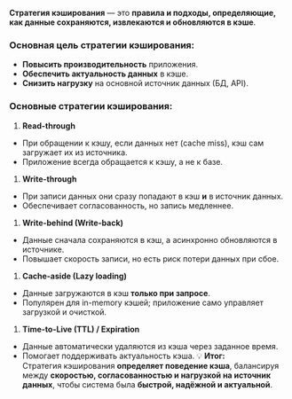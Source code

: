 **Стратегия кэширования** — это **правила и подходы, определяющие, как данные сохраняются, извлекаются и обновляются в кэше**.
### Основная цель стратегии кэширования:
- **Повысить производительность** приложения.
- **Обеспечить актуальность данных** в кэше.
- **Снизить нагрузку** на основной источник данных (БД, API).
### Основные стратегии кэширования:
1. **Read-through**
- При обращении к кэшу, если данных нет (cache miss), кэш сам загружает их из источника.
- Приложение всегда обращается к кэшу, а не к базе.
1. **Write-through**
- При записи данных они сразу попадают в кэш **и** в источник данных.
- Обеспечивает согласованность, но запись медленнее.
1. **Write-behind (Write-back)**
- Данные сначала сохраняются в кэш, а асинхронно обновляются в источнике.
- Повышает скорость записи, но есть риск потери данных при сбое.
1. **Cache-aside (Lazy loading)**
- Данные загружаются в кэш **только при запросе**.
- Популярен для in-memory кэшей; приложение само управляет загрузкой и очисткой.
1. **Time-to-Live (TTL) / Expiration**
- Данные автоматически удаляются из кэша через заданное время.
- Помогает поддерживать актуальность кэша.
💡 **Итог:**  
Стратегия кэширования **определяет поведение кэша**, балансируя между **скоростью, согласованностью и нагрузкой на источник данных**, чтобы система была **быстрой, надёжной и актуальной**.
